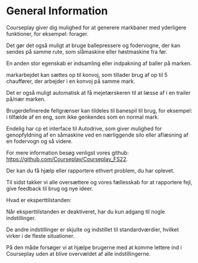 # General Information

  
  
Courseplay giver dig mulighed for at generere markbaner med yderligere funktioner, for eksempel: forager.  
  
Det gør det også muligt at bruge ballepressere og fodervogne, der kan sendes på samme rute, som slåmaskine eller høstmaskine fra før.  
  
En anden stor egenskab er indsamling eller indpakning af baller på marken.  
  
markarbejdet kan sættes op til konvoj, som tillader brug af op til 5 chauffører, der arbejder i en konvoj på samme mark.  
  
Det er også muligt automatisk at få mejetærskeren til at læsse af i en trailer på/nær marken.  
  
Brugerdefinerede feltgrænser kan tildeles til banespil til brug, for eksempel: i tilfælde af en eng, som ikke genkendes som en normal mark.  
  
Endelig har cp et interface til Autodrive, som giver mulighed for genopfyldning af en såmaskine ved en nærliggende silo eller aflæsning af en fodervogn og så videre.  
  
  
  
For mere information besøg venligst vores github: https://github.com/Courseplay/Courseplay_FS22.  
  
Der kan du få hjælp eller rapportere ethvert problem, du har oplevet.  
  
Til sidst takker vi alle oversættere og vores fællesskab for at rapportere fejl, give feedback til brug og nye ideer.  
  
  
  
Hvad er eksperttilstanden:  
  
Når eksperttilstanden er deaktiveret, har du kun adgang til nogle indstillinger.  
  
De andre indstillinger er skjulte og indstillet til standardværdier, hvilket virker i de fleste situationer.  
  
På den måde forsøger vi at hjælpe brugerne med at komme lettere ind i Courseplay uden at blive overvældet af alle indstillingerne.  
  


